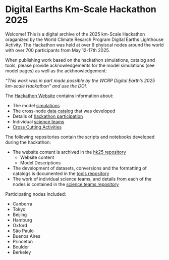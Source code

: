 # Digital Earths Km-Scale Hackathon 2025

Welcome! This is a digital archive of the 2025 km-Scale Hackathon oraganized by the World Climate Resarch Program Digital Earths Lighthouse Activity. The Hackathon was held at over 9 phyiscal nodes around the world with over 700 participants from May 12-17th 2025.

When publishing work based on the hackathon simulations, catalog and tools, please provide acknowledgements for the model simulations (see model pages) as well as the ackhnowledgement:

*“This work was in part made possible by the WCRP Digital Earth’s 2025 km-scale Hackathon" and use the DOI.*


The [Hackathon Website](https://digital-earths-global-hackathon.github.io/hk25/) contains information about:
-  The model [simulations](https://digital-earths-global-hackathon.github.io/hk25/simulations/)
- The cross-node [data catalog](https://digital-earths-global-hackathon.github.io/catalog/) that was developed
- Details of [hackathon participation](https://digital-earths-global-hackathon.github.io/hk25/#what-to-do)
- Individual [science teams](https://digital-earths-global-hackathon.github.io/hk25/scienceteams/)
- [Cross Cutting Activities](https://digital-earths-global-hackathon.github.io/hk25/crosscutting/)

The following repositories contain the scripts and notebooks developed during the hackathon:

- The website content is archived in the [hk25 repository](https://github.com/digital-earths-global-hackathon/hk25)
    - Website content
    - Model Descriptions
- The development of datasets, conversions and the formatting of catalogs is documented in the [tools repository](https://github.com/digital-earths-global-hackathon/tools)
- The work of individual science teams, and details from each of the nodes is contained in the [science teams repository](https://github.com/digital-earths-global-hackathon/hk25-teams)


Participating nodes included:
- Canberra
- Tokyo
- Beijing
- Hamburg
- Oxford
- São Paulo
- Buenos Aires
- Princeton
- Boulder
- Berkeley




